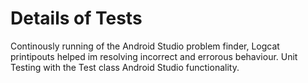 # Details of Tests
Continously running of the Android Studio problem finder, Logcat printipouts helped im resolving incorrect and errorous behaviour. Unit Testing with the Test class Android Studio functionality. 
